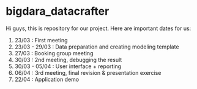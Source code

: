 # bigdara_datacrafter

Hi guys, this is repository for our project. Here are important dates for us:
1. 23/03 : First meeting
2. 23/03 - 29/03 : Data preparation and creating modeling template
3. 27/03 : Booking group meeting
4. 30/03 : 2nd meeting, debugging the result
5. 30/03 - 05/04 : User interface + reporting
6. 06/04 : 3rd meeting, final revision & presentation exercise
7. 22/04 : Application demo
